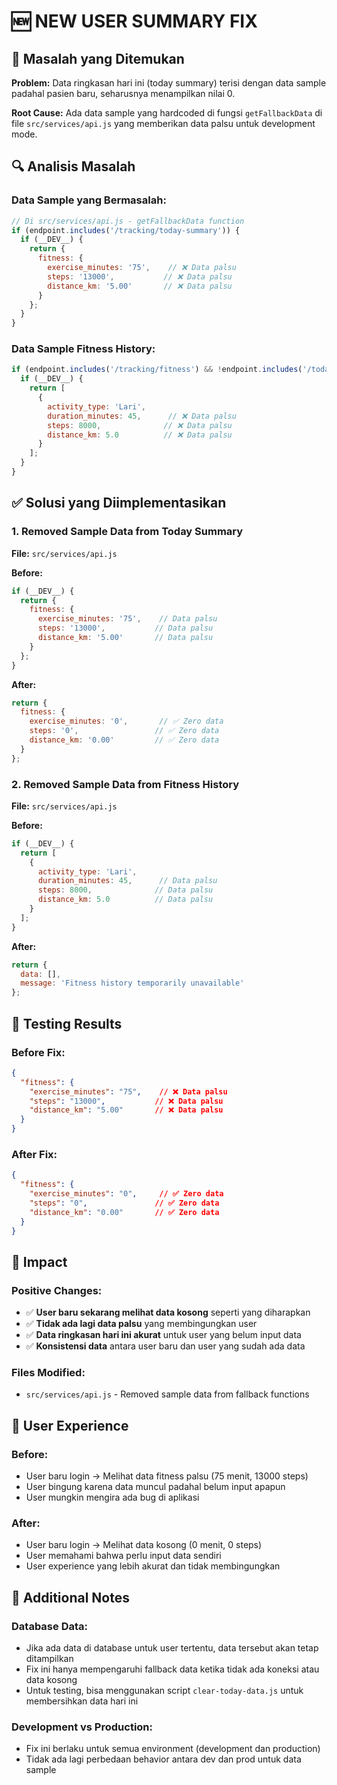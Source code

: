 # 🆕 NEW USER SUMMARY FIX

## 🚨 **Masalah yang Ditemukan**

**Problem:** Data ringkasan hari ini (today summary) terisi dengan data sample padahal pasien baru, seharusnya menampilkan nilai 0.

**Root Cause:** Ada data sample yang hardcoded di fungsi `getFallbackData` di file `src/services/api.js` yang memberikan data palsu untuk development mode.

## 🔍 **Analisis Masalah**

### **Data Sample yang Bermasalah:**
```javascript
// Di src/services/api.js - getFallbackData function
if (endpoint.includes('/tracking/today-summary')) {
  if (__DEV__) {
    return {
      fitness: {
        exercise_minutes: '75',    // ❌ Data palsu
        steps: '13000',           // ❌ Data palsu  
        distance_km: '5.00'       // ❌ Data palsu
      }
    };
  }
}
```

### **Data Sample Fitness History:**
```javascript
if (endpoint.includes('/tracking/fitness') && !endpoint.includes('/today')) {
  if (__DEV__) {
    return [
      {
        activity_type: 'Lari',
        duration_minutes: 45,      // ❌ Data palsu
        steps: 8000,              // ❌ Data palsu
        distance_km: 5.0          // ❌ Data palsu
      }
    ];
  }
}
```

## ✅ **Solusi yang Diimplementasikan**

### 1. **Removed Sample Data from Today Summary**

**File:** `src/services/api.js`

**Before:**
```javascript
if (__DEV__) {
  return {
    fitness: {
      exercise_minutes: '75',    // Data palsu
      steps: '13000',           // Data palsu
      distance_km: '5.00'       // Data palsu
    }
  };
}
```

**After:**
```javascript
return {
  fitness: {
    exercise_minutes: '0',       // ✅ Zero data
    steps: '0',                 // ✅ Zero data
    distance_km: '0.00'         // ✅ Zero data
  }
};
```

### 2. **Removed Sample Data from Fitness History**

**File:** `src/services/api.js`

**Before:**
```javascript
if (__DEV__) {
  return [
    {
      activity_type: 'Lari',
      duration_minutes: 45,      // Data palsu
      steps: 8000,              // Data palsu
      distance_km: 5.0          // Data palsu
    }
  ];
}
```

**After:**
```javascript
return {
  data: [],
  message: 'Fitness history temporarily unavailable'
};
```

## 🧪 **Testing Results**

### **Before Fix:**
```json
{
  "fitness": {
    "exercise_minutes": "75",    // ❌ Data palsu
    "steps": "13000",           // ❌ Data palsu
    "distance_km": "5.00"       // ❌ Data palsu
  }
}
```

### **After Fix:**
```json
{
  "fitness": {
    "exercise_minutes": "0",     // ✅ Zero data
    "steps": "0",               // ✅ Zero data
    "distance_km": "0.00"       // ✅ Zero data
  }
}
```

## 🎯 **Impact**

### **Positive Changes:**
- ✅ **User baru sekarang melihat data kosong** seperti yang diharapkan
- ✅ **Tidak ada lagi data palsu** yang membingungkan user
- ✅ **Data ringkasan hari ini akurat** untuk user yang belum input data
- ✅ **Konsistensi data** antara user baru dan user yang sudah ada data

### **Files Modified:**
- `src/services/api.js` - Removed sample data from fallback functions

## 📱 **User Experience**

### **Before:**
- User baru login → Melihat data fitness palsu (75 menit, 13000 steps)
- User bingung karena data muncul padahal belum input apapun
- User mungkin mengira ada bug di aplikasi

### **After:**
- User baru login → Melihat data kosong (0 menit, 0 steps)
- User memahami bahwa perlu input data sendiri
- User experience yang lebih akurat dan tidak membingungkan

## 🔧 **Additional Notes**

### **Database Data:**
- Jika ada data di database untuk user tertentu, data tersebut akan tetap ditampilkan
- Fix ini hanya mempengaruhi fallback data ketika tidak ada koneksi atau data kosong
- Untuk testing, bisa menggunakan script `clear-today-data.js` untuk membersihkan data hari ini

### **Development vs Production:**
- Fix ini berlaku untuk semua environment (development dan production)
- Tidak ada lagi perbedaan behavior antara dev dan prod untuk data sample
